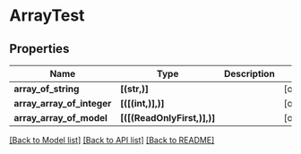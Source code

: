 # ArrayTest

## Properties
Name | Type | Description | Notes
------------ | ------------- | ------------- | -------------
**array_of_string** | **[(str,)]** |  | [optional] 
**array_array_of_integer** | **[([(int,)],)]** |  | [optional] 
**array_array_of_model** | **[([(ReadOnlyFirst,)],)]** |  | [optional] 

[[Back to Model list]](../README.md#documentation-for-models) [[Back to API list]](../README.md#documentation-for-api-endpoints) [[Back to README]](../README.md)


